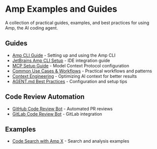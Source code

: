 # Amp Examples and Guides

A collection of practical guides, examples, and best practices for using Amp, the AI coding agent.
## Guides

- [Amp CLI Guide](guides/Amp%20CLI%20Guide.md) - Setting up and using the Amp CLI
- [JetBrains Amp CLI Setup](guides/jetbrains-amp-cli-setup.md) - IDE integration guide
- [MCP Setup Guide](guides/amp-mcp-setup-guide.md) - Model Context Protocol configuration
- [Common Use Cases & Workflows](guides/Common%20Use%20Cases%20&%20Workflows.md) - Practical workflows and patterns
- [Context Engineering](guides/Context%20Engineering%20-%20Amp.md) - Optimizing AI context for better results
- [AGENT.md Best Practices](guides/AGENT.md_Best_Practices.md) - Configuration and setup tips

## Code Review Automation

- [GitHub Code Review Bot](guides/github-code-review-bot/) - Automated PR reviews
- [GitLab Code Review Bot](guides/gitlab-code-review-bot/) - GitLab integration

## Examples

- [Code Search with Amp X](examples/code-search-amp-x.md) - Search and analysis examples


